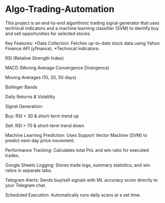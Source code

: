 # Algo-Trading-Automation
This project is an end-to-end algorithmic trading signal generator that uses technical indicators and a machine learning classifier (SVM) to identify buy and sell opportunities for selected stocks.

Key Features:
*Data Collection: Fetches up-to-date stock data using Yahoo Finance API (yfinance).
*Technical Indicators:

RSI (Relative Strength Index)

MACD (Moving Average Convergence Divergence)

Moving Averages (10, 20, 50 days)

Bollinger Bands

Daily Returns & Volatility

Signal Generation:

Buy: RSI < 30 & short-term trend up

Sell: RSI > 70 & short-term trend down

Machine Learning Prediction: Uses Support Vector Machine (SVM) to predict next-day price movement.

Performance Tracking: Calculates total PnL and win ratio for executed trades.

Google Sheets Logging: Stores trade logs, summary statistics, and win ratios in separate tabs.

Telegram Alerts: Sends buy/sell signals with ML accuracy score directly to your Telegram chat.

Scheduled Execution: Automatically runs daily scans at a set time.


